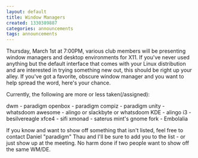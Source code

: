 ```yaml
---
layout: default
title: Window Managers
created: 1330389887
categories: announcements
tags: announcements
---
```

Thursday, March 1st at 7:00PM, various club members will be presenting window managers and desktop environments for X11.  If you've never used anything but the default interface that comes with your Linux distribution and are interested in trying something new out, this should be right up your alley.  If you've got a favorite, obscure window manager and you want to help spread the word, here's your chance.
<!--break-->
Currently, the following are more or less taken(/assigned):

dwm - paradigm
openbox - paradigm
compiz - paradigm
unity - whatsdoom
awesome - alingo or slackbyte or whatsdoom
KDE - alingo
i3 - besilvereagle
xfce4 - sifi
xmonad - saterus
mint's gnome fork - Embolalia

If you know and want to show off something that isn't listed, feel free to contact Daniel "paradigm" Thau and I'll be sure to add you to the list - or just show up at the meeting.  No harm done if two people want to show off the same WM/DE.

<!-- TODO -->

